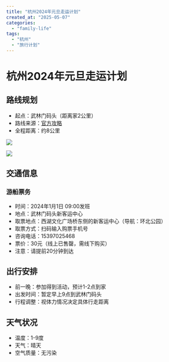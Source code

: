 ```yaml
---
title: "杭州2024年元旦走运计划"
created_at: "2025-05-07"
categories:
  - "family-life"
tags:
  - "杭州"
  - "旅行计划"
---
```


# 杭州2024年元旦走运计划

## 路线规划

- 起点：武林门码头（距离家2公里）
- 路线来源：[官方攻略](https://mp.weixin.qq.com/s/OZM5p1OBrnsQK-jAWOb1IQ)
- 全程距离：约8公里

![](https://cdn.nlark.com/yuque/0/2024/png/40701240/1730180797878-8b1af039-c966-4897-b91c-2f0d12492e94.png)

![](https://cdn.nlark.com/yuque/0/2024/png/40701240/1730180797917-44a2b5e4-281c-4527-b1e4-0eb25b606873.png)

## 交通信息

### 游船票务
- 时间：2024年1月1日 09:00发班
- 地点：武林门码头新客运中心
- 取票地点：西湖文化广场桥东侧的新客运中心（导航：环北公园）
- 取票方式：扫码输入购票手机号
- 咨询电话：15397025468
- 票价：30元（线上已售罄，需线下购买）
- 注意：请提前20分钟到达

## 出行安排
- 前一晚：参加得到活动，预计1-2点到家
- 出发时间：暂定早上9点到武林门码头
- 行程调整：视体力情况决定具体行走距离

## 天气状况
- 温度：1-9度
- 天气：晴天
- 空气质量：无污染
